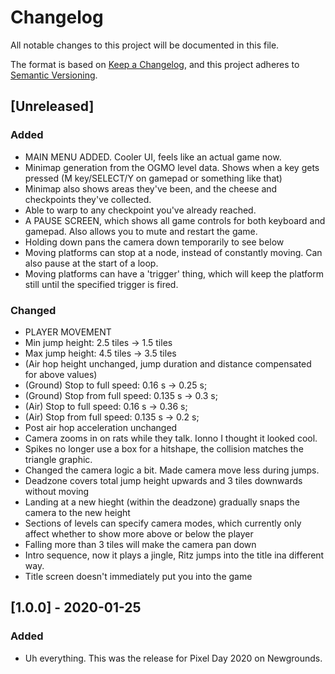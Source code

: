 # Changelog
All notable changes to this project will be documented in this file.

The format is based on [Keep a Changelog](https://keepachangelog.com/en/1.0.0/),
and this project adheres to [Semantic Versioning](https://semver.org/spec/v2.0.0.html).


## [Unreleased]
### Added
- MAIN MENU ADDED. Cooler UI, feels like an actual game now.
- Minimap generation from the OGMO level data. Shows when a key gets pressed (M key/SELECT/Y on gamepad or something like that)
- Minimap also shows areas they've been, and the cheese and checkpoints they've collected.
- Able to warp to any checkpoint you've already reached.
- A PAUSE SCREEN, which shows all game controls for both keyboard and gamepad. Also allows you to mute and restart the game.
- Holding down pans the camera down temporarily to see below
- Moving platforms can stop at a node, instead of constantly moving. Can also pause at the start of a loop.
- Moving platforms can have a 'trigger' thing, which will keep the platform still until the specified trigger is fired.


### Changed
- PLAYER MOVEMENT
- Min jump height: 2.5 tiles -> 1.5 tiles
- Max jump height: 4.5 tiles -> 3.5 tiles
- (Air hop height unchanged, jump duration and distance compensated for above values)
- (Ground) Stop to full speed:    0.16  s -> 0.25 s;
- (Ground) Stop from full speed:  0.135 s -> 0.3  s;
- (Air)    Stop to full speed:    0.16  s -> 0.36 s;
- (Air)    Stop from full speed:  0.135 s -> 0.2  s;
- Post air hop acceleration unchanged
- Camera zooms in on rats while they talk. Ionno I thought it looked cool.
- Spikes no longer use a box for a hitshape, the collision matches the triangle graphic.
- Changed the camera logic a bit. Made camera move less during jumps.
- Deadzone covers total jump height upwards and 3 tiles downwards without moving
- Landing at a new hieght (within the deadzone) gradually snaps the camera to the new height
- Sections of levels can specify camera modes, which currently only affect whether to show more above or below the player
- Falling more than 3 tiles will make the camera pan down
- Intro sequence, now it plays a jingle, Ritz jumps into the title ina  different way.
- Title screen doesn't immediately put you into the game


## [1.0.0] - 2020-01-25
### Added
- Uh everything. This was the release for Pixel Day 2020 on Newgrounds.